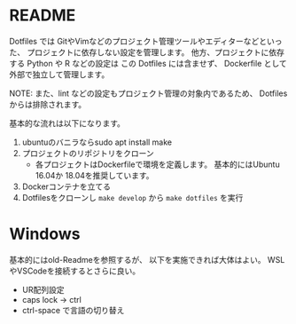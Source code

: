 # README

Dotfiles では
GitやVimなどのプロジェクト管理ツールやエディターなどといった、
プロジェクトに依存しない設定を管理します。
他方、プロジェクトに依存する Python や R などの設定は
この Dotfiles には含ませず、
Dockerfile として外部で独立して管理します。

NOTE: また、lint などの設定もプロジェクト管理の対象内であるため、
Dotfilesからは排除されます。

基本的な流れは以下になります。

1. ubuntuのバニラならsudo apt install make
1. プロジェクトのリポジトリをクローン
    * 各プロジェクトはDockerfileで環境を定義します。
      基本的にはUbuntu 16.04か 18.04を推奨しています。
1. Dockerコンテナを立てる
1. Dotfilesをクローンし
   `make develop` から
   `make dotfiles` を実行

# Windows

基本的にはold-Readmeを参照するが、
以下を実施できれば大体はよい。
WSLやVSCodeを接続するとさらに良い。

- UR配列設定
- caps lock -> ctrl
- ctrl-space で言語の切り替え
   
